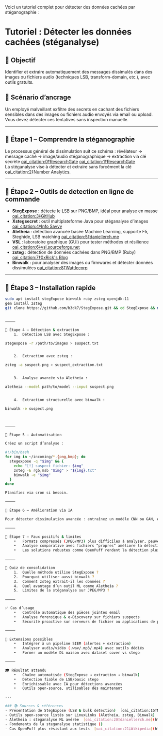 Voici un tutoriel complet pour détecter des données cachées par stéganographie :

# Tutoriel : Détecter les données cachées (stéganalyse)

## 🎯 Objectif  
Identifier et extraire automatiquement des messages dissimulés dans des images ou fichiers audio (techniques LSB, transform-domain, etc.), avec outils gratuits.

## 🧠 Scénario d’ancrage  
Un employé malveillant exfiltre des secrets en cachant des fichiers sensibles dans des images ou fichiers audio envoyés via email ou upload. Vous devez détecter ces tentatives sans inspection manuelle.

---

## 🧩 Étape 1 – Comprendre la stéganographie  
Le processus général de dissimulation suit ce schéma : révélateur → message caché → image/audio stéganographique → extraction via clé secrète  [oai_citation:0‡ResearchGate](https://www.researchgate.net/figure/Block-diagram-of-steganography_fig1_47508182?utm_source=chatgpt.com) [oai_citation:1‡ResearchGate](https://www.researchgate.net/figure/Image-Steganography-process_fig2_369406598?utm_source=chatgpt.com)  
La stéganalyse vise à détecter et extraire sans forcément la clé  [oai_citation:2‡Number Analytics](https://www.numberanalytics.com/blog/ultimate-guide-steganography-digital-forensics?utm_source=chatgpt.com).

---

## 🧩 Étape 2 – Outils de detection en ligne de commande  
- **StegExpose** : détecte le LSB sur PNG/BMP, idéal pour analyse en masse  [oai_citation:3‡GitHub](https://github.com/b3dk7/StegExpose?utm_source=chatgpt.com)  
- **Xstegsecret** : outil multiplateforme Java pour stéganalyse d’images  [oai_citation:4‡Info Savvy](https://info-savvy.com/detecting-steganography/?utm_source=chatgpt.com)  
- **Aletheia** : détection avancée basée Machine Learning, supporte F5, Steghide, LSB matching  [oai_citation:5‡daniellerch.me](https://daniellerch.me/tools-en/?utm_source=chatgpt.com)  
- **VSL** : laboratoire graphique (GUI) pour tester méthodes et résilience  [oai_citation:6‡vsl.sourceforge.net](https://vsl.sourceforge.net/?utm_source=chatgpt.com)  
- **zsteg** : détection de données cachées dans PNG/BMP (Ruby)  [oai_citation:7‡0xRick's Blog](https://0xrick.github.io/lists/stego/?utm_source=chatgpt.com)  
- **Binwalk** : pour analyser des images ou firmwares et détecter données dissimulées  [oai_citation:8‡Wattlecorp](https://www.wattlecorp.com/top-3-steganography-tools/?utm_source=chatgpt.com)

---

## 🧩 Étape 3 – Installation rapide

```bash
sudo apt install stegExpose binwalk ruby zsteg openjdk-11
gem install zsteg
git clone https://github.com/b3dk7/StegExpose.git && cd StegExpose && make


⸻

🧩 Étape 4 – Détection & extraction
	1.	Détection LSB avec StegExpose :

stegexpose -r /path/to/images > suspect.txt


	2.	Extraction avec zsteg :

zsteg -a suspect.png > suspect_extraction.txt


	3.	Analyse avancée via Aletheia :

aletheia --model path/to/model --input suspect.png


	4.	Extraction structurelle avec binwalk :

binwalk -e suspect.png



⸻

🧩 Étape 5 – Automatisation

Créez un script d’analyse :

#!/bin/bash
for img in ~/incoming/*.{png,bmp}; do
  stegexpose -q "$img" && {
    echo "[!] suspect fichier: $img"
    zsteg -E rgb,msb "$img" > "${img}.txt"
    binwalk -e "$img"
  }
done

Planifiez via cron si besoin.

⸻

🧩 Étape 6 – Amélioration via IA

Pour détecter dissimulation avancée : entraînez un modèle CNN ou GAN, ou utilisez Aletheia (ML), qui combine réseaux de neurones et tests statistiques  ￼ ￼ ￼ ￼ ￼.

⸻

🧠 Étape 7 – Faux positifs & limites
	•	Formats compressés (JPEG/MP3) plus difficiles à analyser, peuvent fausser les tests ()
	•	Analyse comparative avec fichiers “propres” améliore la détection ()
	•	Les solutions robustes comme OpenPuff rendent la détection plus difficile  ￼

⸻

🧪 Quiz de consolidation
	1.	Quelle méthode utilise StegExpose ?
	2.	Pourquoi utiliser aussi binwalk ?
	3.	Comment zsteg extrait-il les données ?
	4.	Quel avantage d’un outil ML comme Aletheia ?
	5.	Limites de la stéganalyse sur JPEG/MP3 ?

⸻

✅ Cas d’usage
	•	Contrôle automatique des pièces jointes email
	•	Analyse forensique & e‑Discovery sur fichiers suspects
	•	Sécurité proactive sur serveurs de fichier ou applications de partage

⸻

🔧 Extensions possibles
	•	Intégrer à un pipeline SIEM (alertes + extraction)
	•	Analyser audio/vidéo (.wav/.mp3/.mp4) avec outils dédiés
	•	Former un modèle DL maison avec dataset cover vs stego

⸻

🎓 Résultat attendu
	•	Chaîne automatisée (StegExpose → extraction → binwalk)
	•	Détection fiable de LSB/basic stego
	•	Enrichissable avec IA pour détections avancées
	•	Outils open-source, utilisables dès maintenant

---

### 📚 Sources & références  
- Présentation de StegExpose (LSB & bulk detection)  [oai_citation:15‡Medium](https://pelock.medium.com/top-10-steganography-tools-391d897438c1?utm_source=chatgpt.com) [oai_citation:16‡Wikipedia](https://fr.wikipedia.org/wiki/St%C3%A9ganalyse?utm_source=chatgpt.com) [oai_citation:17‡GIAC](https://www.giac.org/paper/gsec/2746/steganalysis-detecting-hidden-information-computer-forensic-analysis/104676?utm_source=chatgpt.com) [oai_citation:18‡ResearchGate](https://www.researchgate.net/figure/Block-diagram-of-the-methodology-proposed-for-the-detection-of-LSB-steganography_fig8_354656358?utm_source=chatgpt.com)  
- Outils open-source listés sur LinuxLinks (Aletheia, zsteg, Binwalk)  [oai_citation:19‡LinuxLinks](https://www.linuxlinks.com/best-free-open-source-steganography-tools/?utm_source=chatgpt.com)  
- Aletheia : steganalyse ML avérée  [oai_citation:20‡daniellerch.me](https://daniellerch.me/tools-en/?utm_source=chatgpt.com)  
- Fondements de la steganalyse statistique ()  
- Cas OpenPuff plus résistant aux tests  [oai_citation:21‡Wikipedia](https://en.wikipedia.org/wiki/OpenPuff?utm_source=chatgpt.com)  

